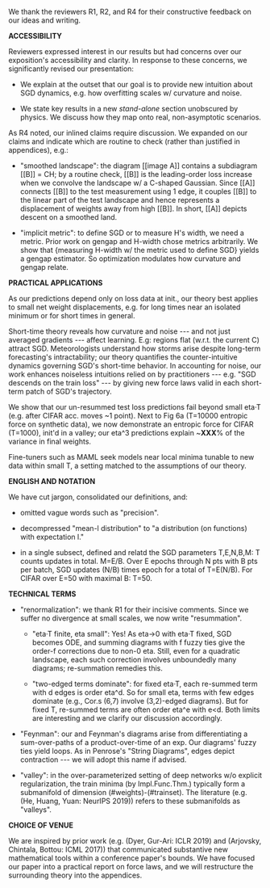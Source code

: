 We thank the reviewers R1, R2, and R4 for their constructive feedback on our
ideas and writing.  

**ACCESSIBILITY**

Reviewers expressed interest in our results but had concerns over our
exposition's accessibility and clarity.  In response to these concerns, we
significantly revised our presentation:

* We explain at the outset that our goal is to provide new intuition about SGD
  dynamics, e.g. how overfitting scales w/ curvature and noise.

* We state key results in a new *stand-alone* section unobscured by physics.
  We discuss how they map onto real, non-asymptotic scenarios.

As R4 noted, our inlined claims require discussion.  We expanded on our claims
and indicate which are routine to check (rather than justified in appendices),
e.g.:

* "smoothed landscape": the diagram [[image A]] contains a subdiagram [[B]] =
  CH; by a routine check, [[B]] is the leading-order loss increase when we
  convolve the landscape w/ a C-shaped Gaussian.  Since [[A]] connects [[B]]
  to the test measurement using 1 edge, it couples [[B]] to the linear part of
  the test landscape and hence represents a displacement of weights away
  from high [[B]].  In short, [[A]] depicts descent on a smoothed land.

* "implicit metric": to define SGD or to measure H's width, we need a metric.
  Prior work on gengap and H-width chose metrics arbitrarily.  We show
  that {measuring H-width w/ the metric used to define SGD} yields a gengap
  estimator.  So optimization modulates how curvature and gengap relate.

**PRACTICAL APPLICATIONS**

As our predictions depend only on loss data at init., our theory best applies
to small net weight displacements, e.g. for long times near an isolated minimum
or for short times in general.

Short-time theory reveals how curvature and noise --- and not just averaged
gradients --- affect learning.  E.g: regions flat (w.r.t. the current C)
attract SGD.  Meteorologists understand how storms arise despite long-term
forecasting's intractability; our theory quantifies the counter-intuitive
dynamics governing SGD's short-time behavior.  In accounting for noise, our
work enhances noiseless intuitions relied on by practitioners --- e.g. "SGD
descends on the train loss" --- by giving new force laws valid in each
short-term patch of SGD's trajectory.

We show that our un-resummed test loss predictions fail beyond small eta·T
(e.g. after CIFAR acc. moves ~1 point).  Next to Fig 6a (T=10000 entropic
force on synthetic data), we now demonstrate an entropic force for CIFAR
(T=1000), init'd in a valley; our eta^3 predictions explain ~**XXX**% of the
variance in final weights.

Fine-tuners such as MAML seek models near local minima tunable to new
data within small T, a setting matched to the assumptions of our theory.

**ENGLISH AND NOTATION**

We have cut jargon, consolidated our definitions, and:

* omitted vague words such as "precision".

* decompressed "mean-l distribution" to "a distribution (on functions)
  with expectation l." 

* in a single subsect, defined and relatd the SGD parameters T,E,N,B,M:
  T counts updates in total.  M=E/B.  Over E epochs through N pts with B
  pts per batch, SGD updates (N/B) times epoch for a total of T=E(N/B).
  For CIFAR over E=50 with maximal B: T=50.

**TECHNICAL TERMS**

* "renormalization": we thank R1 for their incisive comments.  Since we suffer
  no divergence at small scales, we now write "resummation".

    * "eta·T finite, eta small": Yes!  As eta→0 with eta·T fixed, SGD
      becomes ODE, and summing diagrams with f fuzzy ties give the order-f
     corrections due to non-0 eta.  Still, even for a quadratic landscape, each
     such correction involves unboundedly many diagrams; re-summation remedies
     this.

    * "two-edged terms dominate": for fixed eta·T, each re-summed term with d
      edges is order eta^d.  So for small eta, terms with few edges dominate
     (e.g., Cor.s (6,7) involve (3,2)-edged diagrams).  But for fixed T,
     re-summed terms are often order eta^e with e<d.  Both limits are
     interesting and we clarify our discussion accordingly. 

* "Feynman": our and Feynman's diagrams arise from differentiating a
  sum-over-paths of a product-over-time of an exp.  Our diagrams' fuzzy ties
  yield loops.  As in Penrose's "String Diagrams", edges depict contraction
  --- we will adopt this name if advised.

* "valley": in the over-parameterized setting of deep networks w/o 
  explicit regularization, the train minima (by Impl.Func.Thm.) typically form
  a submanifold of dimension (#weights)-(#trainset).  The literature (e.g. (He,
  Huang, Yuan: NeurIPS 2019)) refers to these submanifolds as "valleys".

**CHOICE OF VENUE** 

We are inspired by prior work (e.g. (Dyer, Gur-Ari: ICLR 2019) and (Arjovsky,
Chintala, Bottou: ICML 2017)) that communicated substantive new mathematical
tools within a conference paper's bounds.  We have focused our paper into a
practical report on force laws, and we will restructure the surrounding theory
into the appendices. 
